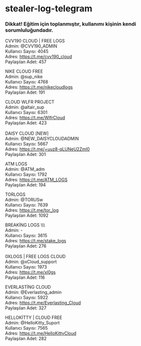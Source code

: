 # stealer-log-telegram

### Dikkat! Eğitim için toplanmıştır, kullanımı kişinin kendi sorumluluğundadır.

CVV190 CLOUD | FREE LOGS <br>
Admin: @CVV190_ADMIN <br>
Kullanıcı Sayısı: 4045<br>
Adres:  https://t.me/cvv190_cloud <br>
Paylaşılan Adet: 457 <br>

NIKE CLOUD FREE <br>
Admin: @sup_nike <br>
Kullanıcı Sayısı: 4768  <br>
Adres: https://t.me/nikecloudlogs <br>
Paylaşılan Adet: 191 <br>

CLOUD WLFR PROJECT <br>
Admin: @altair_sup <br>
Kullanıcı Sayısı: 6301 <br>
Adres: https://t.me/WlfrCloud <br>
Paylaşılan Adet: 423 <br>
<br>
DAISY CLOUD [NEW] <br>
Admin: @NEW_DAISYCLOUDADMIN <br>
Kullanıcı Sayısı: 5667 <br>
Adres: https://t.me/+uuz8-qLUNeU2ZmI0 <br>
Paylaşılan Adet: 301 <br>

ATM LOGS <br>
Admin: @ATM_adm <br>
Kullanıcı Sayısı: 1792 <br>
Adres: https://t.me/ATM_LOGS <br>
Paylaşılan Adet: 194 <br>

TORLOGS <br>
Admin: @TORUSw <br>
Kullanıcı Sayısı: 7639 <br>
Adres: https://t.me/tor_log <br>
Paylaşılan Adet: 1092 <br>
 
BREAKİNG LOGS \\\\\  <br>
Admin: - <br>
Kullanıcı Sayısı: 3615 <br>
Adres: https://t.me/stake_logs <br>
Paylaşılan Adet: 276 <br>
<br>
0XLOGS | FREE LOGS CLOUD <br>
Admin: @xCloud_support <br>
Kullanıcı Sayısı: 1973 <br>
Adres: https://t.me/xl0gs <br>
Paylaşılan Adet: 116 <br>

EVERLASTİNG CLOUD <br>
Admin: @Everlasting_admin <br>
Kullanıcı Sayısı: 5922 <br>
Adres: https://t.me/Everlasting_Cloud <br>
Paylaşılan Adet: 327 <br>

HELLOKİTTY | CLOUD FREE <br>
Admin: @HelloKitty_Suport <br>
Kullanıcı Sayısı: 7565 <br>
Adres: https://t.me/HelloKittyCloud <br>
Paylaşılan Adet: 282 <br>
